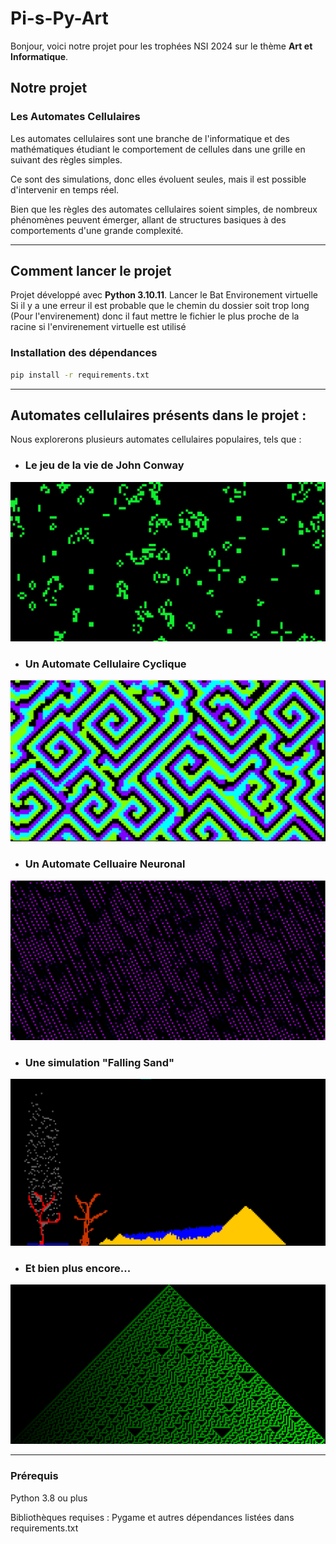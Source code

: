 
# Pi-s-Py-Art

Bonjour, voici notre projet pour les trophées NSI 2024 sur le thème **Art et Informatique**.

## Notre projet  

### Les Automates Cellulaires  

Les automates cellulaires sont une branche de l'informatique et des mathématiques étudiant le comportement de cellules dans une grille en suivant des règles simples.  

Ce sont des simulations, donc elles évoluent seules, mais il est possible d'intervenir en temps réel.  

Bien que les règles des automates cellulaires soient simples, de nombreux phénomènes peuvent émerger, allant de structures basiques à des comportements d'une grande complexité.  

---

## Comment lancer le projet  

Projet développé avec **Python 3.10.11**. 
Lancer le Bat Environement virtuelle 
Si il y a une erreur il est probable que le chemin du dossier soit trop long (Pour l'envirenement) donc il faut mettre le fichier le plus proche de la racine si l'envirenement virtuelle est utilisé

### Installation des dépendances  

```sh
pip install -r requirements.txt
```
---


##  Automates cellulaires présents dans le projet :
Nous explorerons plusieurs automates cellulaires populaires, tels que :
- ### Le jeu de la vie de John Conway
![jeu de la vie](data/jdlv.png)
  
- ### Un Automate Cellulaire Cyclique
![Cyclic](data/Cyclic.png)

- ### Un Automate Celluaire Neuronal
![Neuro](data/neuronal.png)

- ### Une simulation "Falling Sand"
![Sand](data/Sand.png)

- ### Et bien plus encore...
![Other](data/other.png)

---

### Prérequis

Python 3.8 ou plus

Bibliothèques requises : Pygame et autres dépendances listées dans requirements.txt






